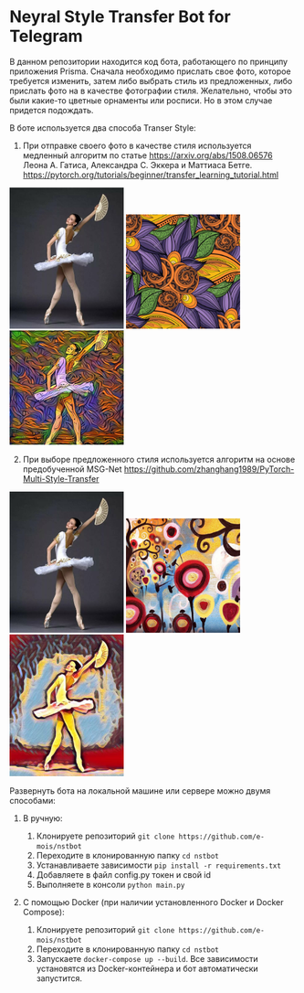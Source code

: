 # Neyral Style Transfer Bot for Telegram

В данном репозитории находится код бота, работающего по принципу приложения Prisma. Сначала необходимо прислать свое фото, которое требуется изменить, затем либо выбрать стиль из предложенных, либо прислать фото на в качестве фотографии стиля. Желательно, чтобы это были какие-то цветные орнаменты или росписи. Но в этом случае придется подождать. 

В боте используется два способа Transer Style:
1. При отправке своего фото в качестве стиля используется медленный алгоритм по статье <https://arxiv.org/abs/1508.06576>
Леона А. Гатиса, Александра С. Эккера и Маттиаса Бетге. <https://pytorch.org/tutorials/beginner/transfer_learning_tutorial.html>

<img src="pic/content.jpg" width="200"/> <img src="pic/style1.jpg" width="200"/> <img src="pic/res1.jpg" width="200"/>

2. При выборе предложенного стиля используется алгоритм на основе предобученной MSG-Net <https://github.com/zhanghang1989/PyTorch-Multi-Style-Transfer>

<img src="pic/content.jpg" width="200"/> <img src="pic/style2.jpg" width="200"/> <img src="pic/res2.jpg" width="200"/>


Развернуть бота на локальной машине или сервере можно двумя способами:

1. В ручную:
   1. Клонируете репозиторий ```git clone https://github.com/e-mois/nstbot```
   2. Переходите в клонированную папку ```cd nstbot```
   3. Устанавливаете зависимости ```pip install -r requirements.txt```
   4. Добавляете в файл config.py токен и свой id
   5. Выполняете в консоли ```python main.py```

2. С помощью Docker (при наличии установленного Docker и Docker Compose):
   1. Клонируете репозиторий ```git clone https://github.com/e-mois/nstbot```
   2. Переходите в клонированную папку ```cd nstbot```
   3. Запускаете ```docker-compose up --build```. Все зависимости установятся из Docker-контейнера и бот автоматически запустится.

